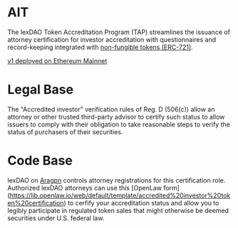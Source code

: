 # AIT

The lexDAO Token Accreditation Program (TAP) streamlines the issuance of attorney certification for investor accreditation with questionnaires and record-keeping integrated with [non-fungible tokens (ERC-721)](https://docs.openzeppelin.com/contracts/2.x/api/token/erc721). 

[v1 deployed on Ethereum Mainnet](https://etherscan.io/address/0xa44181716d7910d3cecd02a5cdd5920f0884980b)

# Legal Base

The "Accredited investor" verification rules of Reg. D (506(c)) allow an attorney or other trusted third-party advisor to certify such status to allow issuers to comply with their obligation to take reasonable steps to verify the status of purchasers of their securities. 

# Code Base

lexDAO on [Aragpn](https://mainnet.aragon.org/#/lexdao/home/) controls attorney registrations for this certification role.  Authorized lexDAO attorneys can use this [OpenLaw form] (https://lib.openlaw.io/web/default/template/accredited%20investor%20token%20certification) to cerfify your accreditation status and allow you to legibly participate in regulated token sales that might otherwise be deemed securities under U.S. federal law. 
